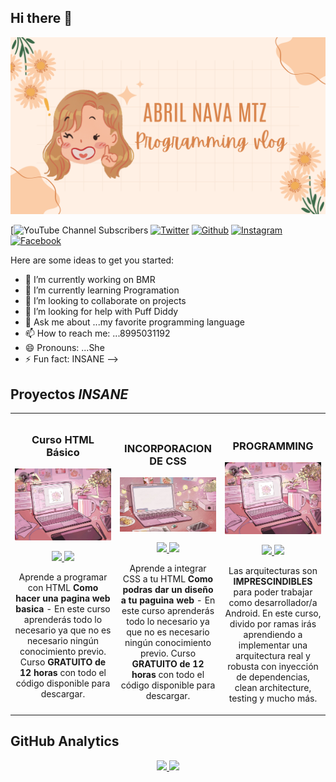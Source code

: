 ## Hi there 👋


![Banner Coquette](https://github.com/abrilnava-mtz/abrilnava-mtz/blob/main/tryballmontere.png)

[![YouTube Channel Subscribers](https://img.shields.io/youtube/channel/subscribers/UCnkVvthXz83JIWeuo3W6cJA)
[![Twitter](https://img.shields.io/twitter/follow/_mnnavaa)](https://x.com/_mnnavaa)
[![Github](https://img.shields.io/github/followers/abrilnava-mtz)](https://github.com/abrilnava-mtz)
[![Instagram](https://img.shields.io/badge/Instagram-SEGUIR-hotpink)](https://www.instagram.com/vlada.avan/)
[![Facebook](https://img.shields.io/badge/Facebook-SEGUIR-steelblue)](https://www.facebook.com/share/xD6Y432iGKoHMTSY/)



Here are some ideas to get you started:

- 🔭 I’m currently working on BMR
- 🌱 I’m currently learning Programation
- 👯 I’m looking to collaborate on projects
- 🤔 I’m looking for help with Puff Diddy
- 💬 Ask me about ...my favorite programming language
- 📫 How to reach me: ...8995031192
- 😄 Pronouns: ...She
- ⚡ Fun fact: INSANE
-->

## Proyectos *INSANE*
<table>
<tr>
<td width="33%">
<h3 align="center">Curso HTML Básico</h3>
<div align="center">
<a href="https://github.com/abrilnava-mtz/abrilnava-mtz" target="_blank"><img src="https://github.com/abrilnava-mtz/abrilnava-mtz/blob/main/ae3ed5f8-5676-4fdd-a57c-6e947fcfbba3.jpeg" width="400" alt="Curso básico HTML"></a>
<p>
<a href="https://github.com/abrilnava-mtz/abrilnava-mtz" target="_blank">
<img src="https://img.shields.io/badge/CÓDIGO-ffffff?style=for-the-badge&logo=github&logoColor=black">
</a>
<a href="https://youtu.be/P7md8VVR1I8?si=PQvvO-hUZYoXIsvJ"_blank">
<img src="https://img.shields.io/badge/-Youtube-green?style=for-the-badge&color=d8392c">
</a>
</p>
<p>Aprende a programar con HTML <strong>Como hacer una pagina web basica</strong> - En este curso aprenderás todo lo necesario ya que no es necesario ningún conocimiento previo. Curso <strong>GRATUITO de 12 horas</strong> con todo el código disponible para descargar.</p>
</div>

</td>

<td width="33%">
               <br>
<h3 align="center">INCORPORACION DE CSS</h3>
<div align="center">
<a href="https://github.com/eabrilnava-mtz/abrilnava-mtz" target="_blank"><img src="https://github.com/abrilnava-mtz/abrilnava-mtz/blob/main/PAPELERIA%202.jpeg" width="400" alt="Curso básico HTML con CSS"></a>
<p>
<a href="https://youtu.be/bz1PZgqe7qQ?si=5Iz2TntHNeRKNN0H"_blank">
<img src="https://img.shields.io/badge/CÓDIGO-ffffff?style=for-the-badge&logo=github&logoColor=black">
</a>
<a href="https://youtu.be/P7md8VVR1I8?si=PQvvO-hUZYoXIsvJ"_blank">
<img src="https://img.shields.io/badge/-Youtube-green?style=for-the-badge&color=d8392c">
</a>
</p>
<p>Aprende a integrar CSS a tu HTML <strong>Como podras dar un diseño a tu paguina web</strong> - En este curso aprenderás todo lo necesario ya que no es necesario ningún conocimiento previo. Curso <strong>GRATUITO de 12 horas</strong> con todo el código disponible para descargar.</p>
</div>

  

<td width="33%">
               <br>
<h3 align="center">PROGRAMMING</h3>
<div align="center">                                      
<a href="https://github.com/ArisGuimera/SimpleAndroidMVVM" target="_blank"><img src="https://github.com/abrilnava-mtz/abrilnava-mtz/blob/main/ae3ed5f8-5676-4fdd-a57c-6e947fcfbba3.jpeg" width="400" alt="Curso arquitectura MVVM"></a>
<br>
<p>
<a href="https://github.com/ArisGuimera/SimpleAndroidMVVM" target="_blank">
<img src="https://img.shields.io/badge/C%C3%93DIGO-80ffaa?style=for-the-badge&logo=github&logoColor=black">
</a>
<a href="https://youtu.be/hhhSMXi0R3E" target="_blank">
<img src="https://img.shields.io/badge/-Youtube-green?style=for-the-badge&color=3fFD7f">
</a>
</p>
</p>Las arquitecturas son <strong>IMPRESCINDIBLES</strong> para poder trabajar como desarrollador/a Android. En este curso, divido por ramas irás aprendiendo a implementar una arquitectura real y robusta con inyección de dependencias, clean architecture, testing y mucho más.</p>
</div>                                                            
</table>

## GitHub Analytics

<p align="center">
<a href="https://github.com/abrilnava-mtz">
  <img height="180em" src="https://github-readme-stats-eight-theta.vercel.app/api?username=abrilnava-mtz&show_icons=true&theme=algolia&include_all_commits=true&count_private=true"/>
  <img height="180em" src="https://github-readme-stats-eight-theta.vercel.app/api/top-langs/?username=abrilnava-mtz&layout=compact&langs_count=8&theme=algolia"/>
</a>
</p>
<br>
